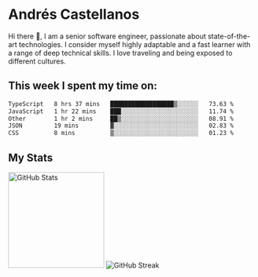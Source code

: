 # Andrés Castellanos

Hi there 👋, I am a senior software engineer, passionate about state-of-the-art technologies. I consider myself highly adaptable and a fast learner with a range of deep technical skills. I love traveling and being exposed to different cultures.

## This week I spent my time on:

<!--START_SECTION:waka-->

```txt
TypeScript   8 hrs 37 mins   ██████████████████▒░░░░░░   73.63 %
JavaScript   1 hr 22 mins    ███░░░░░░░░░░░░░░░░░░░░░░   11.74 %
Other        1 hr 2 mins     ██▒░░░░░░░░░░░░░░░░░░░░░░   08.91 %
JSON         19 mins         ▓░░░░░░░░░░░░░░░░░░░░░░░░   02.83 %
CSS          8 mins          ▒░░░░░░░░░░░░░░░░░░░░░░░░   01.23 %
```

<!--END_SECTION:waka-->

## My Stats

<img height="195" src="https://github-readme-stats.vercel.app/api?username=andrescv&show_icons=true&theme=onedark&hide_border=true&card_width=495" alt="GitHub Stats" />

<img src="https://streak-stats.demolab.com?user=andrescv&theme=one-dark-pro&hide_border=true" alt="GitHub Streak" />
